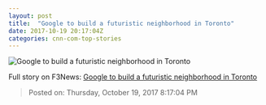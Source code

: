 ```yaml
---
layout: post
title:  "Google to build a futuristic neighborhood in Toronto"
date: 2017-10-19 20:17:04Z
categories: cnn-com-top-stories
---
```


![Google to build a futuristic neighborhood in Toronto](http://i2.cdn.turner.com/money/dam/assets/171017154713-sidewalk-labs-toronto-1-780x439.png)




Full story on F3News: [Google to build a futuristic neighborhood in Toronto](http://www.f3nws.com/n/zvD4UF)

> Posted on: Thursday, October 19, 2017 8:17:04 PM
